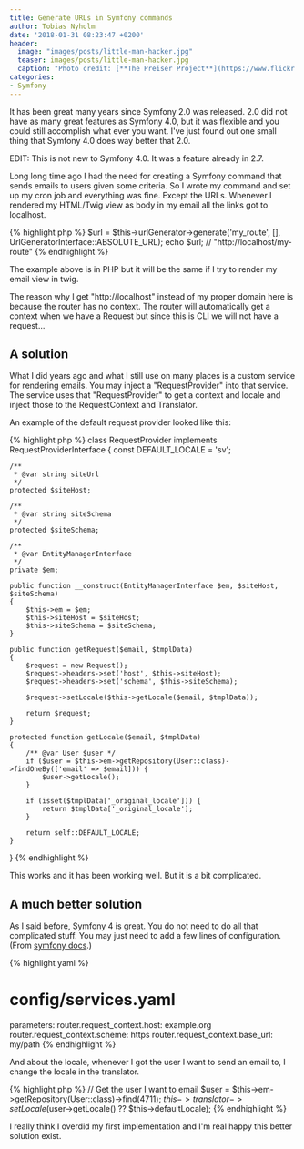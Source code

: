 ```yaml
---
title: Generate URLs in Symfony commands  
author: Tobias Nyholm
date: '2018-01-31 08:23:47 +0200'
header:
  image: "images/posts/little-man-hacker.jpg"
  teaser: images/posts/little-man-hacker.jpg
  caption: "Photo credit: [**The Preiser Project**](https://www.flickr.com/photos/thepreiserproject/)"
categories:
- Symfony
---
```


It has been great many years since Symfony 2.0 was released. 2.0 did not have as many great features as Symfony 4.0, but 
it was flexible and you could still accomplish what ever you want. I've just found out one small thing that Symfony 4.0
does way better that 2.0. 

EDIT: This is not new to Symfony 4.0. It was a feature already in 2.7. 

Long long time ago I had the need for creating a Symfony command that sends emails to users given some criteria. So I wrote
my command and set up my cron job and everything was fine. Except the URLs. Whenever I rendered my HTML/Twig view as body 
in my email all the links got to localhost.   

{% highlight php %}
$url = $this->urlGenerator->generate('my_route', [], UrlGeneratorInterface::ABSOLUTE_URL);
echo $url; // "http://localhost/my-route"
{% endhighlight %}

The example above is in PHP but it will be the same if I try to render my email view in twig. 

The reason why I get "http://localhost" instead of my proper domain here is because the router has no context. The router
will automatically get a context when we have a Request but since this is CLI we will not have a request...

## A solution

What I did years ago and what I still use on many places is a custom service for rendering emails. You may inject a "RequestProvider"
into that service. The service uses that "RequestProvider" to get a context and locale and inject those to the RequestContext
and Translator. 

An example of the default request provider looked like this: 

{% highlight php %}
class RequestProvider implements RequestProviderInterface
{
    const DEFAULT_LOCALE = 'sv';

    /**
     * @var string siteUrl
     */
    protected $siteHost;

    /**
     * @var string siteSchema
     */
    protected $siteSchema;
    
    /**
     * @var EntityManagerInterface
     */
    private $em;

    public function __construct(EntityManagerInterface $em, $siteHost, $siteSchema)
    {
        $this->em = $em;
        $this->siteHost = $siteHost;
        $this->siteSchema = $siteSchema;
    }

    public function getRequest($email, $tmplData)
    {
        $request = new Request();
        $request->headers->set('host', $this->siteHost);
        $request->headers->set('schema', $this->siteSchema);

        $request->setLocale($this->getLocale($email, $tmplData));

        return $request;
    }

    protected function getLocale($email, $tmplData)
    {
        /** @var User $user */
        if ($user = $this->em->getRepository(User::class)->findOneBy(['email' => $email])) {
            $user->getLocale();
        }

        if (isset($tmplData['_original_locale'])) {
            return $tmplData['_original_locale'];
        }

        return self::DEFAULT_LOCALE;
    }
}
{% endhighlight %}

This works and it has been working well. But it is a bit complicated. 

## A much better solution

As I said before, Symfony 4 is great. You do not need to do all that complicated stuff. You may just need to add a few lines
of configuration. (From [symfony docs](http://symfony.com/doc/current/console/request_context.html).)

{% highlight yaml %}
# config/services.yaml
parameters:
    router.request_context.host: example.org
    router.request_context.scheme: https
    router.request_context.base_url: my/path
{% endhighlight %}

And about the locale, whenever I got the user I want to send an email to, I change the locale in the translator. 

{% highlight php %}
// Get the user I want to email
$user = $this->em->getRepository(User::class)->find(4711);
$this->translator->setLocale($user->getLocale() ?? $this->defaultLocale);
{% endhighlight %}

I really think I overdid my first implementation and I'm real happy this better solution exist. 